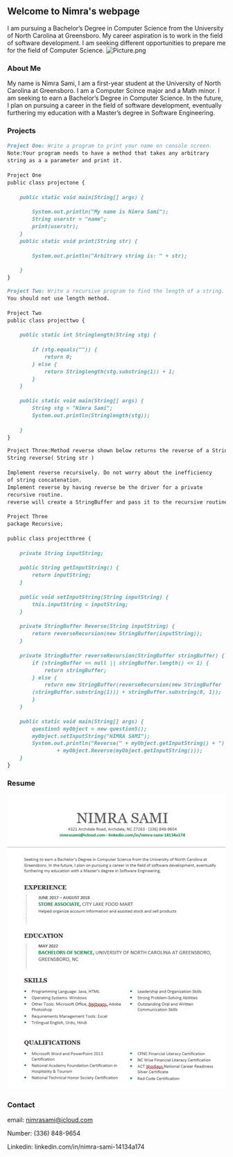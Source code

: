 ## Welcome to Nimra's webpage
I am pursuing a Bachelor’s Degree in Computer Science from the University of North Carolina at Greensboro. My career aspiration is to work in the field of software development. I am seeking different opportunities to prepare me for the field of Computer Science. 
<img src="https://github.com/nimrasami/nimrasami.github.io/blob/master/Picture.png?raw=true" alt="Picture.png"/>

### About Me

My name is Nimra Sami, I am a first-year student at the University of North Carolina at Greensboro. I am a Computer Scince major and a Math minor. I am seeking to earn a Bachelor’s Degree in Computer Science. In the future, I plan on pursuing a career in the field of software development, eventually furthering my education with a Master’s degree in Software Engineering. 

### Projects
```markdown
Project One: Write a program to print your name on console screen. 
Note:Your program needs to have a method that takes any arbitrary 
string as a a parameter and print it.

Project One
public class projectone {

    public static void main(String[] args) {
 
        System.out.println("My name is Nimra Sami");
        String userstr = "name";
        print(userstr);
    }
    public static void print(String str) {

        System.out.println("Arbitrary string is: " + str);
        
    }
}
```

```markdown
Project Two: Write a recursive program to find the length of a string. 
You should not use length method. 

Project Two 
public class projecttwo {

    public static int Stringlength(String stg) {

        if (stg.equals("")) {
            return 0;
        } else {
            return Stringlength(stg.substring(1)) + 1;
        }
    }
    
    public static void main(String[] args) {
        String stg = "Nimra Sami";
        System.out.println(Stringlength(stg));

    }
}
```

```markdown
Project Three:Method reverse shown below returns the reverse of a String. 
String reverse( String str )

Implement reverse recursively. Do not worry about the inefficiency 
of string concatenation.
Implement reverse by having reverse be the driver for a private 
recursive routine. 
reverse will create a StringBuffer and pass it to the recursive routine.

Project Three
package Recursive;

public class projectthree {

    private String inputString;

    public String getInputString() {
        return inputString;
    }

    public void setInputString(String inputString) {
        this.inputString = inputString;
    }

    private StringBuffer Reverse(String inputString) {
        return reverseRecursion(new StringBuffer(inputString));
    }

    private StringBuffer reverseRecursion(StringBuffer stringBuffer) {
        if (stringBuffer == null || stringBuffer.length() <= 1) {
            return stringBuffer;
        } else {
            return new StringBuffer(reverseRecursion(new StringBuffer
        (stringBuffer.substring(1))) + stringBuffer.substring(0, 1));
        }
    }

    public static void main(String[] args) {
        question5 myObject = new question5();
        myObject.setInputString("NIMRA SAMI");
        System.out.println("Reverse(" + myObject.getInputString() + ") = "
                + myObject.Reverse(myObject.getInputString()));
    }
}

```

### Resume 
<img src="https://raw.githubusercontent.com/nimrasami/nimrasami.github.io/master/Resume.png" alt="Resume.png"/>

### Contact
email: nimrasami@icloud.com

Number: (336) 848-9654

Linkedin: linkedin.com/in/nimra-sami-14134a174

